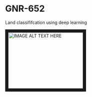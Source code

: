 # GNR-652
Land classififcation using deep learning

<a href="http://www.youtube.com/watch?feature=player_embedded&v=LUi8Nesm2ro" target="_blank"><img src="http://img.youtube.com/vi/LUi8Nesm2ro/0.jpg" 
alt="IMAGE ALT TEXT HERE" width="240" height="180" border="10" /></a>
